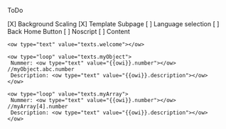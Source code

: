 ToDo

[X] Background Scaling
[X] Template Subpage
[ ] Language selection
[ ] Back Home Button
[ ] Noscript
[ ] Content


```
<ow type="text" value="texts.welcome"></ow>

<ow type="loop" value="texts.myObject">
 Nummer: <ow type="text" value="{{owi}}.number"></ow> //myObject.abc.number
 Description: <ow type="text" value="{{owi}}.description"></ow>
</ow>

<ow type="loop" value="texts.myArray">
 Nummer: <ow type="text" value="{{owi}}.number"></ow>	//myArray[4].number
 Description: <ow type="text" value="{{owi}}.description"></ow>
</ow>
```